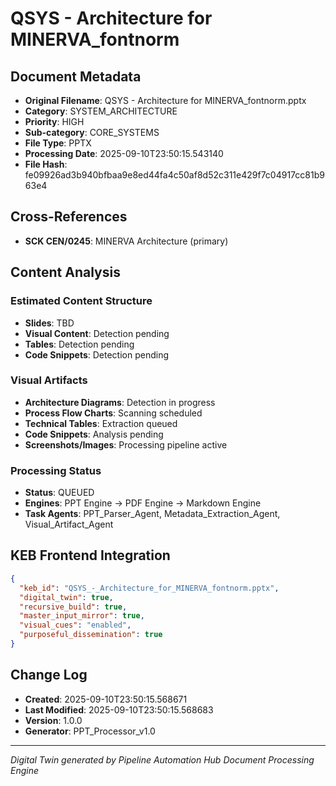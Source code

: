 # QSYS - Architecture for MINERVA_fontnorm

## Document Metadata
- **Original Filename**: QSYS - Architecture for MINERVA_fontnorm.pptx
- **Category**: SYSTEM_ARCHITECTURE
- **Priority**: HIGH
- **Sub-category**: CORE_SYSTEMS
- **File Type**: PPTX
- **Processing Date**: 2025-09-10T23:50:15.543140
- **File Hash**: fe09926ad3b940bfbaa9e8ed44fa4c50af8d52c311e429f7c04917cc81b963e4

## Cross-References
- **SCK CEN/0245**: MINERVA Architecture (primary)

## Content Analysis
### Estimated Content Structure
- **Slides**: TBD
- **Visual Content**: Detection pending
- **Tables**: Detection pending
- **Code Snippets**: Detection pending

### Visual Artifacts
- **Architecture Diagrams**: Detection in progress
- **Process Flow Charts**: Scanning scheduled  
- **Technical Tables**: Extraction queued
- **Code Snippets**: Analysis pending
- **Screenshots/Images**: Processing pipeline active

### Processing Status
- **Status**: QUEUED
- **Engines**: PPT Engine → PDF Engine → Markdown Engine
- **Task Agents**: PPT_Parser_Agent, Metadata_Extraction_Agent, Visual_Artifact_Agent

## KEB Frontend Integration
```json
{
  "keb_id": "QSYS_-_Architecture_for_MINERVA_fontnorm.pptx",
  "digital_twin": true,
  "recursive_build": true,
  "master_input_mirror": true,
  "visual_cues": "enabled",
  "purposeful_dissemination": true
}
```

## Change Log
- **Created**: 2025-09-10T23:50:15.568671
- **Last Modified**: 2025-09-10T23:50:15.568683
- **Version**: 1.0.0
- **Generator**: PPT_Processor_v1.0

---
*Digital Twin generated by Pipeline Automation Hub Document Processing Engine*
